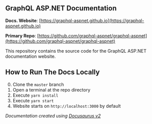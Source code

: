 ## GraphQL ASP.NET Documentation

**Docs. Website**: [https://graphql-aspnet.github.io](https://graphql-aspnet.github.io)

**Primary Repo**: [https://github.com/graphql-aspnet/graphql-aspnet](https://github.com/graphql-aspnet/graphql-aspnet)

This repository contains the source code for the GraphQL ASP.NET documentation website.  

## How to Run The Docs Locally
0. Clone the `master` branch
1. Open a terminal at the repo directory
2. Execute `yarn install`
3. Execute  `yarn start`
4. Website starts on `http://localhost:3000` by default


_Documentation created using [Docusaurus v2](https://docusaurus.io)_